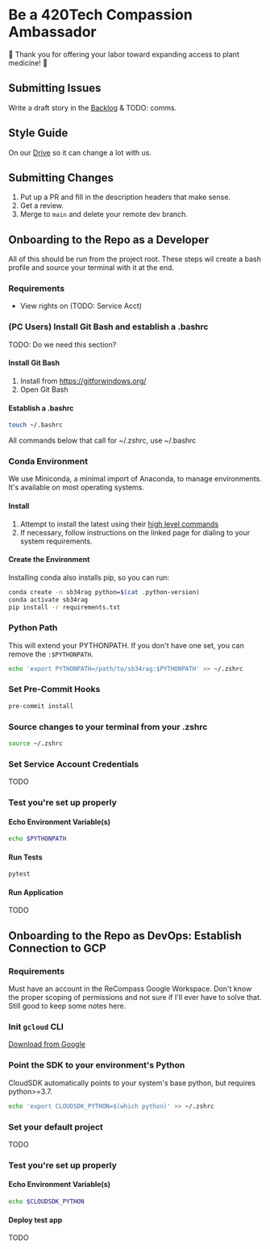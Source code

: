 # Be a 420Tech Compassion Ambassador
🥦 Thank you for offering your labor toward expanding access to plant medicine! 🥦
## Submitting Issues
Write a draft story in the [Backlog](https://github.com/orgs/ReCompass/projects/5/views/1) & TODO: comms.
## Style Guide
On our [Drive](https://docs.google.com/document/d/1wPZ0LF5d_gib5UaMepqtHy-5TprYIEwgk9-98xkvjVM/edit#heading=h.v65wzw63m1gb) so it can change a lot with us.
## Submitting Changes
1. Put up a PR and fill in the description headers that make sense.
2. Get a review.
3. Merge to `main` and delete your remote dev branch.
## Onboarding to the Repo as a Developer
All of this should be run from the project root. These steps wil create a bash profile and source your terminal with it at the end.
### Requirements
- View rights on (TODO: Service Acct)
### (PC Users) Install Git Bash and establish a .bashrc
TODO: Do we need this section?
#### Install Git Bash
1. Install from https://gitforwindows.org/
2. Open Git Bash
#### Establish a .bashrc
```bash
touch ~/.bashrc
```
All commands below that call for ~/.zshrc, use ~/.bashrc
### Conda Environment
We use Miniconda, a minimal import of Anaconda, to manage environments. It's available on most operating systems.
#### Install
1. Attempt to install the latest using their [high level commands](https://docs.conda.io/projects/miniconda/en/latest/index.html#quick-command-line-install)
2. If necessary, follow instructions on the linked page for dialing to your system requirements.
#### Create the Environment
Installing conda also installs pip, so you can run:
```bash
conda create -n sb34rag python=$(cat .python-version)
conda activate sb34rag
pip install -r requirements.txt
```
### Python Path
This will extend your PYTHONPATH. If you don't have one set, you can remove the `:$PYTHONPATH`.
```bash
echo 'export PYTHONPATH=/path/to/sb34rag:$PYTHONPATH' >> ~/.zshrc
```
### Set Pre-Commit Hooks
```bash
pre-commit install
```
### Source changes to your terminal from your .zshrc
```bash
source ~/.zshrc
```
### Set Service Account Credentials
TODO
### Test you're set up properly
#### Echo Environment Variable(s)
```bash
echo $PYTHONPATH
```
#### Run Tests
```bash
pytest
```
#### Run Application
 TODO
## Onboarding to the Repo as DevOps: Establish Connection to GCP
### Requirements
Must have an account in the ReCompass Google Workspace. Don't know the proper scoping of permissions and not sure if I'll ever have to solve that. Still good to keep some notes here.
### Init `gcloud` CLI
[Download from Google](https://cloud.google.com/sdk/docs/install)
### Point the SDK to your environment's Python
CloudSDK automatically points to your system's base python, but requires python>=3.7.
```bash
echo 'export CLOUDSDK_PYTHON=$(which python)' >> ~/.zshrc
```
### Set your default project
TODO
### Test you're set up properly
#### Echo Environment Variable(s)
```bash
echo $CLOUDSDK_PYTHON
```
#### Deploy test app
TODO
